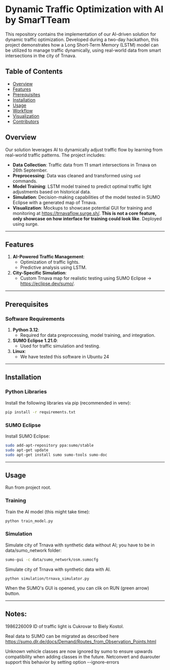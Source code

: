 # Dynamic Traffic Optimization with AI by SmarTTeam

This repository contains the implementation of our AI-driven solution for dynamic traffic optimization. Developed during a two-day hackathon, this project demonstrates how a Long Short-Term Memory (LSTM) model can be utilized to manage traffic dynamically, using real-world data from smart intersections in the city of Trnava.

## Table of Contents
- [Overview](#overview)
- [Features](#features)
- [Prerequisites](#prerequisites)
- [Installation](#installation)
- [Usage](#usage)
- [Workflow](#workflow)
- [Visualization](#visualization)
- [Contributors](#contributors)

## Overview

Our solution leverages AI to dynamically adjust traffic flow by learning from real-world traffic patterns. The project includes:
- **Data Collection**: Traffic data from 11 smart intersections in Trnava on 26th September.
- **Preprocessing**: Data was cleaned and transformed using `sed` commands.
- **Model Training**: LSTM model trained to predict optimal traffic light adjustments based on historical data.
- **Simulation**: Decision-making capabilities of the model tested in SUMO Eclipse with a generated map of Trnava.
- **Visualization**: Mockups to showcase potential GUI for training and monitoring at https://trnavaflow.surge.sh/. **This is not a core feature, only showcase on how interface for training could look like**. Deployed using surge.

---

## Features
1. **AI-Powered Traffic Management**:
   - Optimization of traffic lights.
   - Predictive analysis using LSTM.
2. **City-Specific Simulation**:
   - Custom Trnava map for realistic testing using SUMO Eclipse -> https://eclipse.dev/sumo/.
   
---

## Prerequisites

### Software Requirements
1. **Python 3.12**:
   - Required for data preprocessing, model training, and integration.
2. **SUMO Eclipse 1.21.0**:
   - Used for traffic simulation and testing.
3. **Linux**:
   - We have tested this software in Ubuntu 24

---

## Installation

### Python Libraries
Install the following libraries via pip (recommended in venv):
```bash
pip install -r requirements.txt
```

### SUMO Eclipse
Install SUMO Eclipse:
```bash
sudo add-apt-repository ppa:sumo/stable
sudo apt-get update
sudo apt-get install sumo sumo-tools sumo-doc
```

---

## Usage

Run from project root.

### Training 
Train the AI model (this might take time):
```bash
python train_model.py
```

### Simulation
Simulate city of Trnava with synthetic data without AI; you have to be in data/sumo_network folder:
```bash
sumo-gui -c data/sumo_network/osm.sumocfg
```

Simulate city of Trnava with synthetic data with AI.
```commandline
python simulation/trnava_simulator.py
```

When the SUMO's GUI is opened, you can clik on RUN (green arrow) button.

---

## Notes:

1986226009 ID of traffic light is Cukrovar to Biely Kostol.

Real data to SUMO can be migrated as described here https://sumo.dlr.de/docs/Demand/Routes_from_Observation_Points.html 

Unknown vehicle classes are now ignored by sumo to ensure upwards compatibility when adding classes in the future. Netconvert and duarouter support this behavior by setting option --ignore-errors
